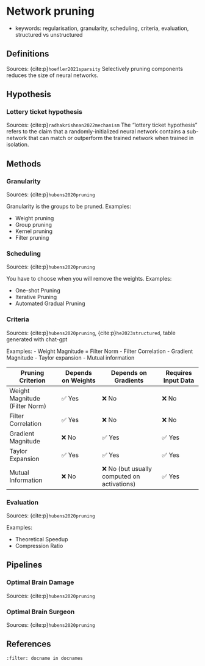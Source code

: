# Network pruning

- keywords: regularisation, granularity, scheduling, criteria, evaluation, structured vs unstructured


## Definitions
Sources: {cite:p}`hoefler2021sparsity`
Selectively pruning components reduces the size of neural networks.



## Hypothesis

### Lottery ticket hypothesis
Sources: {cite:p}`radhakrishnan2022mechanism`
The “lottery ticket hypothesis” refers to the claim that a randomly-initialized neural network contains a sub-network that can match or outperform the trained network when trained in isolation.



## Methods

### Granularity
Sources: {cite:p}`hubens2020pruning`

Granularity is the groups to be pruned.
Examples: 
- Weight pruning
- Group pruning
- Kernel pruning
- Filter pruning


### Scheduling
Sources: {cite:p}`hubens2020pruning`

You have to choose when you will remove the weights.
Examples: 
- One-shot Pruning
- Iterative Pruning
- Automated Gradual Pruning

### Criteria
Sources: {cite:p}`hubens2020pruning`, {cite:p}`he2023structured`, table generated with chat-gpt

Examples:
	- Weight Magnitude = Filter Norm
	- Filter Correlation
	- Gradient Magnitude 
	- Taylor expansion
	- Mutual information


| **Pruning Criterion**          | **Depends on Weights**  | **Depends on Gradients**                     | **Requires Input Data**  |
| ------------------------------ | ----------------------  | ------------------------------------------   | -----------------------  |
| Weight Magnitude (Filter Norm) | ✅ Yes                  | ❌ No                                       | ❌ No                    |
| Filter Correlation             | ✅ Yes                  | ❌ No                                       | ❌ No                    |
| Gradient Magnitude             | ❌ No                   | ✅ Yes                                      | ✅ Yes                   |
| Taylor Expansion               | ✅ Yes                  | ✅ Yes                                      | ✅ Yes                   |
| Mutual Information             | ❌ No                   | ❌ No (but usually computed on activations) | ✅ Yes                   |




### Evaluation
Sources: {cite:p}`hubens2020pruning`

Examples:
- Theoretical Speedup
- Compression Ratio


## Pipelines

### Optimal Brain Damage
Sources: {cite:p}`hubens2020pruning`


###  Optimal Brain Surgeon
Sources: {cite:p}`hubens2020pruning`



## References
```{bibliography}
:filter: docname in docnames
```
